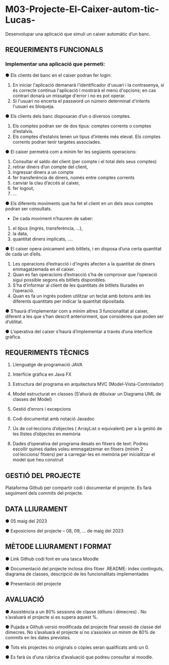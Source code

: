 # M03-Projecte-El-Caixer-autom-tic-Lucas-
Desenvolupar una aplicació que simuli un caixer automàtic d’un banc.

## REQUERIMENTS FUNCIONALS

### Implementar una aplicació que permeti:

● Els clients del banc en el caixer podran fer login: 
1. En iniciar l'aplicació demanarà l'identificador d'usuari i la contrasenya, si és correcte contínua l'aplicació i mostrarà el menú d'opcions; en cas contrari donarà un missatge d'error i no es pot operar. 
2. Si l'usuari no encerta el password un número determinat d'intents l'usuari es bloqueja.

● Els clients dels banc disposaran d’un o diversos comptes. 
1. Els comptes podran ser de dos tipus: comptes corrents o comptes d’estalvis. 
2. Els comptes d’estalvis tenen un tipus d’interès més elevat. Els comptes corrents podran tenir targetes associades.

● El caixer permetrà com a mínim fer les següents operacions:
1. Consultar el saldo del client (per compte i el total dels seus comptes)
2. retirar diners d’un compte del client,
3. ingressar diners a un compte
4. fer transferència de diners, només entre comptes corrents
5. canviar la clau d’accés al caixer,
6. fer logout,
7. ...

● Els diferents moviments que ha fet el client en un dels seus comptes podran ser
consultats. 
* De cada moviment n’haurem de saber: 

1. el tipus (ingrés, transferència, ...),
2. la data,
3. quantitat diners implicats, ....

● El caixer opera únicament amb bitllets, i en disposa d’una certa quantitat de cada un d’ells. 
1. Les operacions d’extracció i d'ingrés afecten a la quantitat de diners emmagatzemada en el caixer. 
2. Quan es fan operacions d’extracció s’ha de comprovar que l’operació sigui possible segons els bitllets disponibles. 
3. S’ha d’informar al client de les quantitats de bitllets lliurades en l’operació. 
4. Quan es fa un ingrès podem utilitzar un teclat amb botons amb les diferents quantitats per indicar la quantitat dipositada.

● S’haurà d’implementar com a mínim altres 3 funcionalitat al caixer, diferent a les que s’han descrit anteriorment, que considereu que poden ser d’utilitat.

● L’operativa del caixer s’haurà d’implementar a través d’una interfície gràfica.

## REQUERIMENTS TÈCNICS

1. Llenguatge de programació JAVA

2. Interfície gràfica en Java FX

3. Estructura del programa en arquitectura MVC (Model-Vista-Controlador)

4. Model estructurat en classes (S’ahurà de dibuixar un Diagrama UML de classes del
Model)

5. Gestió d’errors i excepcions

6. Codi documentat amb notació Javadoc

7. Ús de col·leccions d’objectes ( ArrayList o equivalent) per a la gestió de les llistes
d’objectes en memòria

8. Dades d’operativa del programa desats en fitxers de text: 
Podreu escollir quines dades voleu emmagatzemar en fitxers (mínim 2 col·leccions/ fitxers) per a carregar-les en memòria per inicialitzar el model que heu construit

## GESTIÓ DEL PROJECTE

Plataforma Github per compartir codi i documentar el projecte. Es farà seguiment
dels commits del projecte.

## DATA LLIURAMENT

● 05 maig del 2023

● Exposicions del projecte – 08, 09, ... de maig del 2023

## MÈTODE LLIURAMENT I FORMAT

● Link Github codi font en una tasca Moodle

● Documentació del projecte inclosa dins fitxer .README: índex continguts, diagrama
de classes, descripció de les funcionalitats implementades

● Presentació del projecte

## AVALUACIÓ

● Assistència a un 80% sessions de classe (dilluns i dimecres) . No s’avaluarà el
projecte si es supera aquest %.

● Pujada a Github versió modificada del projecte final sessió de classe del dimecres.
No s’avaluarà el projecte si no s’assoleix un mínim de 80% de commits en les dates
previstes.

● Tots els projectes no originals o còpies seran qualificats amb un 0.

● Es farà ús d’una rúbrica d’avaluació que podreu consultar al moodle.
